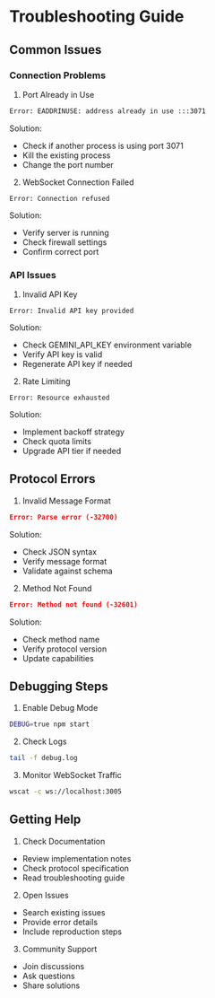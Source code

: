 # Troubleshooting Guide

## Common Issues

### Connection Problems

1. Port Already in Use
```bash
Error: EADDRINUSE: address already in use :::3071
```
Solution:
- Check if another process is using port 3071
- Kill the existing process
- Change the port number

2. WebSocket Connection Failed
```
Error: Connection refused
```
Solution:
- Verify server is running
- Check firewall settings
- Confirm correct port

### API Issues

1. Invalid API Key
```
Error: Invalid API key provided
```
Solution:
- Check GEMINI_API_KEY environment variable
- Verify API key is valid
- Regenerate API key if needed

2. Rate Limiting
```
Error: Resource exhausted
```
Solution:
- Implement backoff strategy
- Check quota limits
- Upgrade API tier if needed

## Protocol Errors

1. Invalid Message Format
```json
Error: Parse error (-32700)
```
Solution:
- Check JSON syntax
- Verify message format
- Validate against schema

2. Method Not Found
```json
Error: Method not found (-32601)
```
Solution:
- Check method name
- Verify protocol version
- Update capabilities

## Debugging Steps

1. Enable Debug Mode
```bash
DEBUG=true npm start
```

2. Check Logs
```bash
tail -f debug.log
```

3. Monitor WebSocket Traffic
```bash
wscat -c ws://localhost:3005
```

## Getting Help

1. Check Documentation
- Review implementation notes
- Check protocol specification
- Read troubleshooting guide

2. Open Issues
- Search existing issues
- Provide error details
- Include reproduction steps

3. Community Support
- Join discussions
- Ask questions
- Share solutions
